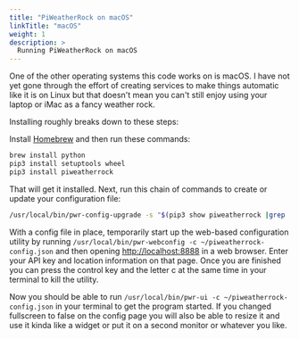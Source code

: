 ```yaml
---
title: "PiWeatherRock on macOS"
linkTitle: "macOS"
weight: 1
description: >
  Running PiWeatherRock on macOS
---
```


One of the other operating systems this code works on is macOS. I have not yet gone through the effort of creating services to make things automatic like it is on Linux but that doesn't mean you can't still enjoy using your laptop or iMac as a fancy weather rock.

Installing roughly breaks down to these steps:

Install [Homebrew](https://brew.sh/) and then run these commands:

```bash
brew install python
pip3 install setuptools wheel
pip3 install piweatherrock
```

That will get it installed. Next, run this chain of commands to create or update your configuration file:

```bash
/usr/local/bin/pwr-config-upgrade -s "$(pip3 show piweatherrock |grep '^Location' |cut -d ' ' -f2)/piweatherrock/config.json-sample" -c ~/piweatherrock-config.json
```

With a config file in place, temporarily start up the web-based configuration utility by running `/usr/local/bin/pwr-webconfig -c ~/piweatherrock-config.json` and then opening [http://localhost:8888](http://localhost:8888) in a web browser. Enter your API key and location information on that page. Once you are finished you can press the control key and the letter c at the same time in your terminal to kill the utility.

Now you should be able to run `/usr/local/bin/pwr-ui -c ~/piweatherrock-config.json` in your terminal to get the program started. If you changed fullscreen to false on the config page you will also be able to resize it and use it kinda like a widget or put it on a second monitor or whatever you like.
